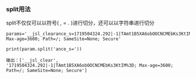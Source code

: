 ﻿### split用法 
split不仅仅可以以符号( , = . )进行切分，还可以以字符串进行切分
```angular2html
params='__jsl_clearance_s=1719504324.292|-1|TAmt1B5XA6obOOCNCMEbKs3KtIM%3D; Max-age=3600; Path=/; SameSite=None; Secure'

print(param.split('ance_s='))

输出：['__jsl_clear', '1719504324.292|-1|TAmt1B5XA6obOOCNCMEbKs3KtIM%3D; Max-age=3600; Path=/; SameSite=None; Secure']
```


